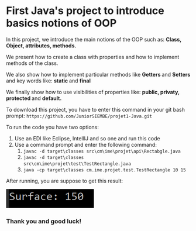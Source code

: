 <h1>First Java's project to introduce basics notions of OOP</h1>
<p>In this project, we introduce the main notions of the OOP such as: <b> Class, Object, attributes, methods.</b></p>
<p>We present how to create a class with properties and how to implement methods of the class. </p>
<p>We also show how to implement particular methods like <b>Getters </b> and <b> Setters </b> and key words like: <b> static </b> and <b> final </b> </p>
<p>We finally show how to use visibilities of properties like: <b>public, privaty, protected </b> and <b> default. </b> </p>
<p>To download this project, you have to enter this command in your git bash prompt:
<code>https://github.com/JuniorSIEMBE/projet1-Java.git</code></p>
<p>To run the code you have two options:
<ol>
    <li>Use an EDI like Eclipse, IntellIJ and so one and run this code</li>
    <li>Use a command prompt and enter the following command: 
    <ol>
        <li><code>javac -d target\classes src\cm\ime\projet\api\Rectabgle.java</code></li>
        <li><code>javac -d target\classes src\cm\ime\projet\test\TestRectangle.java</code></li>
        <li><code>java -cp target\classes cm.ime.projet.test.TestRectangle 10 15</code></li>
    </ol>
    </li>
</ol>
</p>
<p>After running, you are suppose to get this result:</p>
<img src="result.png"></img>
<h3>Thank you and good luck!</h3>